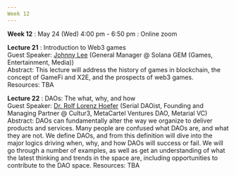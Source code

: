 ```yaml
---
Week 12
---
```


<b>Week 12</b>
: May 24 (Wed) 4:00 pm - 6:50 pm
  : Online zoom

<b>Lecture 21</b>
: Introduction to Web3 games<br>
  Guest Speaker: <a href="/kaist/speaker/#Johnny Lee">Johnny Lee</a> (General Manager @ Solana GEM (Games, Entertainment, Media))<br>
  Abstract: This lecture will address the history of games in blockchain, the concept of GameFi and X2E, and the prospects of web3 games.<br>
  Resources: TBA
  
<b>Lecture 22</b>
: DAOs: The what, why, and how<br>
  Guest Speaker: <a href="/kaist/speaker/#Dr. Rolf Lorenz Hoefer">Dr. Rolf Lorenz Hoefer</a> (Serial DAOist, Founding and Managing Partner @ Cultur3, MetaCartel Ventures DAO, Metarial VC)<br>
  Abstract: DAOs can fundamentally alter the way we organize to deliver products and services. Many people are confused what DAOs are, and what they are not. We define DAOs, and from this definition will dive into the major logics driving when, why, and how DAOs will success or fail. We will go through a number of examples, as well as get an understanding of what the latest thinking and trends in the space are, including opportunities to contribute to the DAO space.
  Resources: TBA

